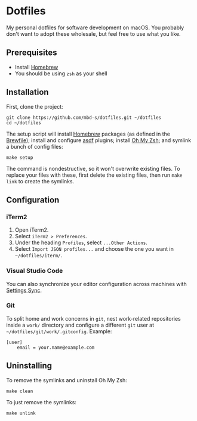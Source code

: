 # Dotfiles

My personal dotfiles for software development on macOS. You probably don't want to adopt these wholesale, but feel free to use what you like.

## Prerequisites

- Install [Homebrew](https://brew.sh/)
- You should be using `zsh` as your shell
## Installation

First, clone the project:

```shell
git clone https://github.com/mbd-s/dotfiles.git ~/dotfiles
cd ~/dotfiles
```

The setup script will install [Homebrew](https://brew.sh/) packages (as defined in the [Brewfile](Brewfile)); install and configure [asdf](https://github.com/asdf-vm/asdf) plugins; install [Oh My Zsh](https://github.com/ohmyzsh/ohmyzsh); and symlink a bunch of config files:

```shell
make setup
```

The command is nondestructive, so it won't overwrite existing files. To replace your files with these, first delete the existing files, then run `make link` to create the symlinks.

## Configuration

### iTerm2

1. Open iTerm2.
2. Select `iTerm2 > Preferences`.
3. Under the heading `Profiles`, select `...Other Actions`.
4. Select `Import JSON profiles...` and choose the one you want in `~/dotfiles/iterm/`.

### Visual Studio Code

You can also synchronize your editor configuration across machines with [Settings Sync](https://code.visualstudio.com/docs/editor/settings-sync).

### Git

To split home and work concerns in `git`, nest work-related repositories inside a `work/` directory and configure a different `git` user at `~/dotfiles/git/work/.gitconfig`. Example:

```
[user]
	email = your.name@example.com
```

## Uninstalling

To remove the symlinks and uninstall Oh My Zsh:

```shell
make clean
```

To just remove the symlinks:

```shell
make unlink
```
